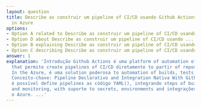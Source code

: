 ```yaml
---
layout: question
title: Describe as construir um pipeline of CI/CD usando Github Actions to deploy
  in Azure
options:
- Option A related to Describe as construir um pipeline of CI/CD usando ...
- Option D about Describe as construir um pipeline of CI/CD usando ...
- Option B explaining Describe as construir um pipeline of CI/CD usando ...
- Option C describing Describe as construir um pipeline of CI/CD usando ...
answer: 1
explanation: 'Introdução Github Actions é uma platform of automation of workflows
  that permite create pipelines of CI/CD diretamente to partir of repositórios Github.
  In the Azure, é uma solution poderosa to automation of builds, tests and deploys.
  Conceito-chave: Pipeline Declarativo and Integration Nativa With Github Actions,
  é possível define pipelines as código YAML(), integrando steps of build, test, deploy
  and monitoring, with suporte to secrets, environments and integrações nativas with
  o Azure. ...'
---
```

